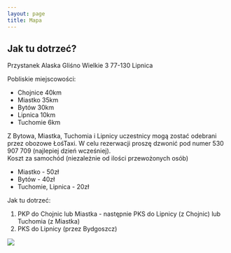 ```yaml
---
layout: page
title: Mapa
---
```


## Jak tu dotrzeć?

Przystanek Alaska
Gliśno Wielkie 3
77-130 Lipnica

Pobliskie miejscowości:

- Chojnice 40km
- Miastko 35km
- Bytów 30km
- Lipnica 10km 
- Tuchomie 6km

Z Bytowa, Miastka, Tuchomia i Lipnicy uczestnicy mogą zostać odebrani przez obozowe ŁośTaxi. W celu rezerwacji proszę dzwonić pod numer 530 907 709 (najlepiej dzień wcześniej).  
Koszt za samochód (niezależnie od ilości przewożonych osób)  

- Miastko - 50zł
- Bytów - 40zł
- Tuchomie, Lipnica - 20zł

Jak tu dotrzeć:

1. PKP do Chojnic lub Miastka - następnie PKS do Lipnicy (z Chojnic) lub Tuchomia (z Miastka)
2. PKS do Lipnicy (przez Bydgoszcz)

<img src="http://www.alaska.sundar.pl/mapa1.jpg">
